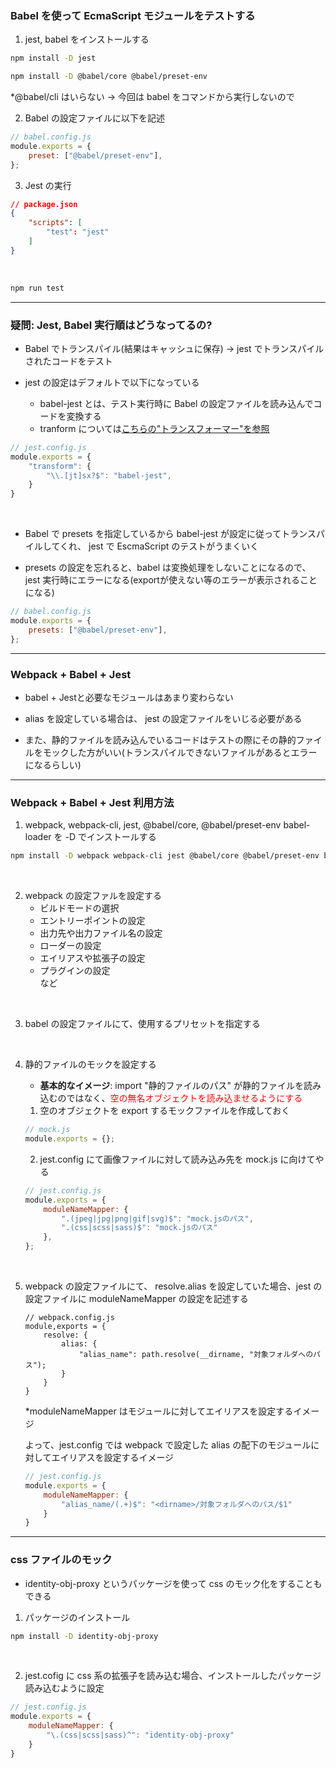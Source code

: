 ### Babel を使って EcmaScript モジュールをテストする

1. jest, babel をインストールする
```bash
npm install -D jest

npm install -D @babel/core @babel/preset-env
```
*@babel/cli はいらない -> 今回は babel をコマンドから実行しないので

2. Babel の設定ファイルに以下を記述
```js
// babel.config.js
module.exports = {
    preset: ["@babel/preset-env"],
};
```

3. Jest の実行
```json
// package.json
{
    "scripts": [
        "test": "jest"
    ]
}
```

<br>

```bash
npm run test
```

---

### 疑問: Jest, Babel 実行順はどうなってるの?

- Babel でトランスパイル(結果はキャッシュに保存) -> jest でトランスパイルされたコードをテスト

- jest の設定はデフォルトで以下になっている
    - babel-jest とは、テスト実行時に Babel の設定ファイルを読み込んでコードを変換する
    - tranform については[こちらの"トランスフォーマー"を参照](./jest.md)
```js
// jest.config.js
module.exports = {
    "transform": {
        "\\.[jt]sx?$": "babel-jest",
    }
}
```

<br>

- Babel で presets を指定しているから babel-jest が設定に従ってトランスパイルしてくれ、 jest で EscmaScript のテストがうまくいく

- presets の設定を忘れると、babel は変換処理をしないことになるので、 jest 実行時にエラーになる(exportが使えない等のエラーが表示されることになる)
```js
// babel.config.js
module.exports = {
    presets: ["@babel/preset-env"],
};
```

---

### Webpack + Babel + Jest

- babel + Jestと必要なモジュールはあまり変わらない

- alias を設定している場合は、 jest の設定ファイルをいじる必要がある

- また、静的ファイルを読み込んでいるコードはテストの際にその静的ファイルをモックした方がいい(トランスパイルできないファイルがあるとエラーになるらしい)

---

### Webpack + Babel + Jest 利用方法

1. webpack, webpack-cli, jest, @babel/core, @babel/preset-env babel-loader を -D でインストールする
```bash
npm install -D webpack webpack-cli jest @babel/core @babel/preset-env babel-loader
```

<br>

2. webpack の設定ファルを設定する
    - ビルドモードの選択
    - エントリーポイントの設定
    - 出力先や出力ファイル名の設定
    - ローダーの設定
    - エイリアスや拡張子の設定
    - プラグインの設定  
    など

<br>

3. babel の設定ファイルにて、使用するプリセットを指定する

<br>

4. 静的ファイルのモックを設定する
    - **基本的なイメージ**: import "静的ファイルのパス" が静的ファイルを読み込むのではなく、<font color="red">空の無名オブジェクトを読み込ませるようにする</font>

    1. 空のオブジェクトを export するモックファイルを作成しておく
    ```js:mock.js
    // mock.js
    module.exports = {};
    ```

    2. jest.config にて画像ファイルに対して読み込み先を mock.js に向けてやる
    ```js:jest.config.js
    // jest.config.js
    module.exports = {
        moduleNameMapper: {
            ".(jpeg|jpg|png|gif|svg)$": "mock.jsのパス",
            ".(css|scss|sass)$": "mock.jsのパス"
        },
    };
    ```

<br>

5. webpack の設定ファイルにて、 resolve.alias を設定していた場合、jest の設定ファイルに moduleNameMapper の設定を記述する

    ```js: webpack.config.js
    // webpack.config.js
    module,exports = {
        resolve: {
            alias: {
                "alias_name": path.resolve(__dirname, "対象フォルダへのパス");
            }
        }
    }
    ```

    *moduleNameMapper はモジュールに対してエイリアスを設定するイメージ

    よって、jest.config では webpack で設定した alias の配下のモジュールに対してエイリアスを設定するイメージ

    ```js:jest.config.js
    // jest.config.js
    module.exports = {
        moduleNameMapper: {
            "alias_name/(.+)$": "<dirname>/対象フォルダへのパス/$1"
        }
    }
    ```

---

### css ファイルのモック

- identity-obj-proxy というパッケージを使って css のモック化をすることもできる

1. パッケージのインストール

```bash
npm install -D identity-obj-proxy
```

<br>

2. jest.cofig に css 系の拡張子を読み込む場合、インストールしたパッケージ読み込むように設定

```js:jest.config.js
// jest.config.js
module.exports = {
    moduleNameMapper: {
        "\.(css|scss|sass)^": "identity-obj-proxy"
    }
}
```